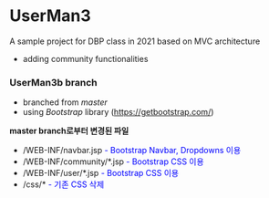 # UserMan3
A sample project for DBP class in 2021
based on MVC architecture
- adding community functionalities

### UserMan3b branch
- branched from *master*
- using *Bootstrap* library (<https://getbootstrap.com/>)

__master branch로부터 변경된 파일__
 
- /WEB-INF/navbar.jsp <span style="color:blue">- Bootstrap Navbar, Dropdowns 이용</span>
- /WEB-INF/community/*.jsp <span style="color:blue">- Bootstrap CSS 이용</span>
- /WEB-INF/user/*.jsp <span style="color:blue">- Bootstrap CSS 이용</span>
- /css/* <span style="color:blue">- 기존 CSS 삭제</span>
